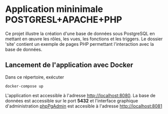 Application mininimale POSTGRESL+APACHE+PHP
=========

Ce projet illustre la création d'une base de données sous PostgreSQL en mettant en œuvre les rôles, les vues, les fonctions et les triggers.
Le dossier 'site' contient un exemple de pages PHP permettant l'interaction avec la base de données.

Lancement de l'application avec Docker
---------------

Dans ce répertoire, exécuter
```
docker-compose up
```

L'application est accessible à l'adresse [http://localhost:8080](http://localhost:8080). La base de données est accessible sur le port **5432** et l'interface graphique d'administration [phpPgAdmin](http://phppgadmin.sourceforge.net/doku.php) est accesible à l'adresse [http://localhost:8081](http://localhost:8081)
